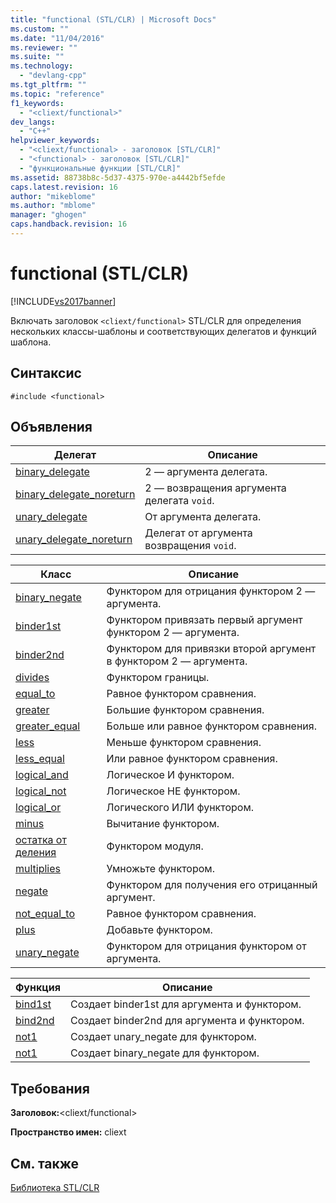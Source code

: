 ```yaml
---
title: "functional (STL/CLR) | Microsoft Docs"
ms.custom: ""
ms.date: "11/04/2016"
ms.reviewer: ""
ms.suite: ""
ms.technology: 
  - "devlang-cpp"
ms.tgt_pltfrm: ""
ms.topic: "reference"
f1_keywords: 
  - "<cliext/functional>"
dev_langs: 
  - "C++"
helpviewer_keywords: 
  - "<cliext/functional> - заголовок [STL/CLR]"
  - "<functional> - заголовок [STL/CLR]"
  - "функциональные функции [STL/CLR]"
ms.assetid: 88738b8c-5d37-4375-970e-a4442bf5efde
caps.latest.revision: 16
author: "mikeblome"
ms.author: "mblome"
manager: "ghogen"
caps.handback.revision: 16
---
```

# functional (STL/CLR)
[!INCLUDE[vs2017banner](../assembler/inline/includes/vs2017banner.md)]

Включать заголовок `<cliext/functional>` STL\/CLR для определения нескольких классы\-шаблоны и соответствующих делегатов и функций шаблона.  
  
## Синтаксис  
  
```  
#include <functional>  
```  
  
## Объявления  
  
|Делегат|Описание|  
|-------------|--------------|  
|[binary\_delegate](../Topic/binary_delegate%20\(STL-CLR\).md)|2 — аргумента делегата.|  
|[binary\_delegate\_noreturn](../dotnet/binary-delegate-noreturn-stl-clr.md)|2 — возвращения аргумента делегата `void`.|  
|[unary\_delegate](../dotnet/unary-delegate-stl-clr.md)|От аргумента делегата.|  
|[unary\_delegate\_noreturn](../dotnet/unary-delegate-noreturn-stl-clr.md)|Делегат от аргумента возвращения `void`.|  
  
|Класс|Описание|  
|-----------|--------------|  
|[binary\_negate](../dotnet/binary-negate-stl-clr.md)|Функтором для отрицания функтором 2 — аргумента.|  
|[binder1st](../dotnet/binder1st-stl-clr.md)|Функтором привязать первый аргумент функтором 2 — аргумента.|  
|[binder2nd](../Topic/binder2nd%20\(STL-CLR\).md)|Функтором для привязки второй аргумент в функтором 2 — аргумента.|  
|[divides](../dotnet/divides-stl-clr.md)|Функтором границы.|  
|[equal\_to](../dotnet/equal-to-stl-clr.md)|Равное функтором сравнения.|  
|[greater](../dotnet/greater-stl-clr.md)|Большие функтором сравнения.|  
|[greater\_equal](../Topic/greater_equal%20\(STL-CLR\).md)|Больше или равное функтором сравнения.|  
|[less](../dotnet/less-stl-clr.md)|Меньше функтором сравнения.|  
|[less\_equal](../dotnet/less-equal-stl-clr.md)|Или равное функтором сравнения.|  
|[logical\_and](../dotnet/logical-and-stl-clr.md)|Логическое И функтором.|  
|[logical\_not](../dotnet/logical-not-stl-clr.md)|Логическое НЕ функтором.|  
|[logical\_or](../Topic/logical_or%20\(STL-CLR\).md)|Логического ИЛИ функтором.|  
|[minus](../dotnet/minus-stl-clr.md)|Вычитание функтором.|  
|[остатка от деления](../dotnet/modulus-stl-clr.md)|Функтором модуля.|  
|[multiplies](../Topic/multiplies%20\(STL-CLR\).md)|Умножьте функтором.|  
|[negate](../Topic/negate%20\(STL-CLR\).md)|Функтором для получения его отрицанный аргумент.|  
|[not\_equal\_to](../dotnet/not-equal-to-stl-clr.md)|Равное функтором сравнения.|  
|[plus](../dotnet/plus-stl-clr.md)|Добавьте функтором.|  
|[unary\_negate](../dotnet/unary-negate-stl-clr.md)|Функтором для отрицания функтором от аргумента.|  
  
|Функция|Описание|  
|-------------|--------------|  
|[bind1st](../dotnet/bind1st-stl-clr.md)|Создает binder1st для аргумента и функтором.|  
|[bind2nd](../dotnet/bind2nd-stl-clr.md)|Создает binder2nd для аргумента и функтором.|  
|[not1](../dotnet/not1-stl-clr.md)|Создает unary\_negate для функтором.|  
|[not1](../dotnet/not1-stl-clr.md)|Создает binary\_negate для функтором.|  
  
## Требования  
 **Заголовок:**\<cliext\/functional\>  
  
 **Пространство имен:** cliext  
  
## См. также  
 [Библиотека STL\/CLR](../dotnet/stl-clr-library-reference.md)